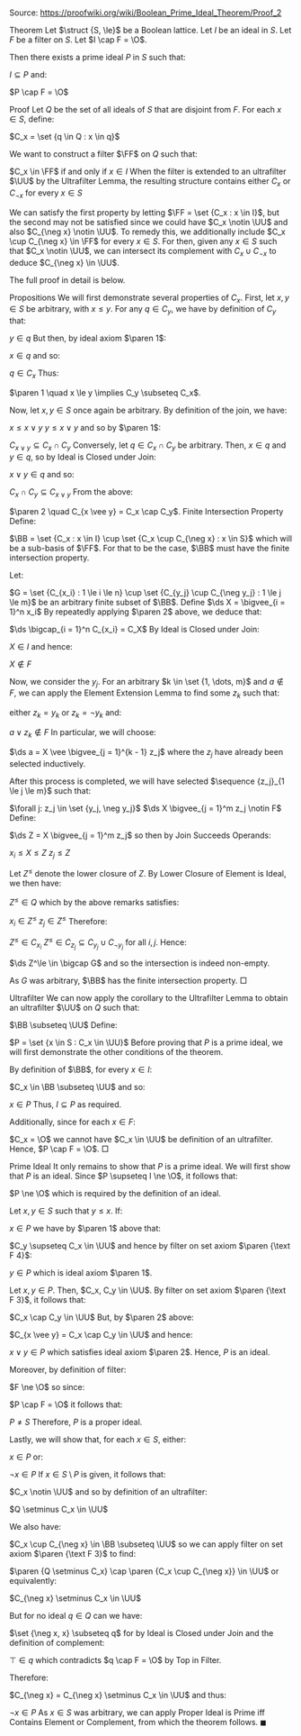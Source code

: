 # 

Source: https://proofwiki.org/wiki/Boolean_Prime_Ideal_Theorem/Proof_2



Theorem
Let $\struct {S, \le}$ be a Boolean lattice.
Let $I$ be an ideal in $S$.
Let $F$ be a filter on $S$.
Let $I \cap F = \O$.

Then there exists a prime ideal $P$ in $S$ such that:

$I \subseteq P$
and:

$P \cap F = \O$


Proof
Let $Q$ be the set of all ideals of $S$ that are disjoint from $F$.
For each $x \in S$, define:

$C_x = \set {q \in Q : x \in q}$

We want to construct a filter $\FF$ on $Q$ such that:

$C_x \in \FF$ if and only if $x \in I$
When the filter is extended to an ultrafilter $\UU$ by the Ultrafilter Lemma, the resulting structure contains either $C_x$ or $C_{\neg x}$ for every $x \in S$

We can satisfy the first property by letting $\FF = \set {C_x : x \in I}$, but the second may not be satisfied since we could have $C_x \notin \UU$ and also $C_{\neg x} \notin \UU$.
To remedy this, we additionally include $C_x \cup C_{\neg x} \in \FF$ for every $x \in S$.
For then, given any $x \in S$ such that $C_x \notin \UU$, we can intersect its complement with $C_x \cup C_{\neg x}$ to deduce $C_{\neg x} \in \UU$.

The full proof in detail is below.

Propositions
We will first demonstrate several properties of $C_x$.
First, let $x, y \in S$ be arbitrary, with $x \le y$.
For any $q \in C_y$, we have by definition of $C_y$ that:

$y \in q$
But then, by ideal axiom $\paren 1$:

$x \in q$
and so:

$q \in C_x$
Thus:

$\paren 1 \quad x \le y \implies C_y \subseteq C_x$.

Now, let $x, y \in S$ once again be arbitrary.
By definition of the join, we have:

$x \le x \vee y$
$y \le x \vee y$
and so by $\paren 1$:

$C_{x \vee y} \subseteq C_x \cap C_y$
Conversely, let $q \in C_x \cap C_y$ be arbitrary.
Then, $x \in q$ and $y \in q$, so by Ideal is Closed under Join:

$x \vee y \in q$
and so:

$C_x \cap C_y \subseteq C_{x \vee y}$
From the above:

$\paren 2 \quad C_{x \vee y} = C_x \cap C_y$.
Finite Intersection Property
Define:

$\BB = \set {C_x : x \in I} \cup \set {C_x \cup C_{\neg x} : x \in S}$
which will be a sub-basis of $\FF$.
For that to be the case, $\BB$ must have the finite intersection property.

Let:

$G = \set {C_{x_i} : 1 \le i \le n} \cup \set {C_{y_j} \cup C_{\neg y_j} : 1 \le j \le m}$
be an arbitrary finite subset of $\BB$.
Define $\ds X = \bigvee_{i = 1}^n x_i$
By repeatedly applying $\paren 2$ above, we deduce that:

$\ds \bigcap_{i = 1}^n C_{x_i} = C_X$
By Ideal is Closed under Join:

$X \in I$
and hence:

$X \notin F$

Now, we consider the $y_j$.
For an arbitrary $k \in \set {1, \dots, m}$ and $a \notin F$, we can apply the Element Extension Lemma to find some $z_k$ such that:

either $z_k = y_k$ or $z_k = \neg y_k$
and:

$a \vee z_k \notin F$
In particular, we will choose:

$\ds a = X \vee \bigvee_{j = 1}^{k - 1} z_j$
where the $z_j$ have already been selected inductively.

After this process is completed, we will have selected $\sequence {z_j}_{1 \le j \le m}$ such that:

$\forall j: z_j \in \set {y_j, \neg y_j}$
$\ds X \bigvee_{j = 1}^m z_j \notin F$
Define:

$\ds Z = X \bigvee_{j = 1}^m z_j$
so then by Join Succeeds Operands:

$x_i \le X \le Z$
$z_j \le Z$

Let $Z^\le$ denote the lower closure of $Z$.
By Lower Closure of Element is Ideal, we then have:

$Z^\le \in Q$
which by the above remarks satisfies:

$x_i \in Z^\le$
$z_j \in Z^\le$
Therefore:

$Z^\le \in C_{x_i}$
$Z^\le \in C_{z_j} \subseteq C_{y_j} \cup C_{\neg y_j}$
for all $i, j$.
Hence:

$\ds Z^\le \in \bigcap G$
and so the intersection is indeed non-empty.

As $G$ was arbitrary, $\BB$ has the finite intersection property.
$\Box$

Ultrafilter
We can now apply the corollary to the Ultrafilter Lemma to obtain an ultrafilter $\UU$ on $Q$ such that:

$\BB \subseteq \UU$
Define:

$P = \set {x \in S : C_x \in \UU}$
Before proving that $P$ is a prime ideal, we will first demonstrate the other conditions of the theorem.

By definition of $\BB$, for every $x \in I$:

$C_x \in \BB \subseteq \UU$
and so:

$x \in P$
Thus, $I \subseteq P$ as required.

Additionally, since for each $x \in F$:

$C_x = \O$
we cannot have $C_x \in \UU$ be definition of an ultrafilter.
Hence, $P \cap F = \O$.
$\Box$

Prime Ideal
It only remains to show that $P$ is a prime ideal.
We will first show that $P$ is an ideal.
Since $P \supseteq I \ne \O$, it follows that:

$P \ne \O$
which is required by the definition of an ideal.

Let $x, y \in S$ such that $y \le x$.
If:

$x \in P$
we have by $\paren 1$ above that:

$C_y \supseteq C_x \in \UU$
and hence by filter on set axiom $\paren {\text F 4}$:

$y \in P$
which is ideal axiom $\paren 1$.

Let $x, y \in P$.
Then, $C_x, C_y \in \UU$.
By filter on set axiom $\paren {\text F 3}$, it follows that:

$C_x \cap C_y \in \UU$
But, by $\paren 2$ above:

$C_{x \vee y} = C_x \cap C_y \in \UU$
and hence:

$x \vee y \in P$
which satisfies ideal axiom $\paren 2$.
Hence, $P$ is an ideal.

Moreover, by definition of filter:

$F \ne \O$
so since:

$P \cap F = \O$
it follows that:

$P \ne S$
Therefore, $P$ is a proper ideal.

Lastly, we will show that, for each $x \in S$, either:

$x \in P$
or:

$\neg x \in P$
If $x \in S \setminus P$ is given, it follows that:

$C_x \notin \UU$
and so by definition of an ultrafilter:

$Q \setminus C_x \in \UU$

We also have:

$C_x \cup C_{\neg x} \in \BB \subseteq \UU$
so we can apply filter on set axiom $\paren {\text F 3}$ to find:

$\paren {Q \setminus C_x} \cap \paren {C_x \cup C_{\neg x}} \in \UU$
or equivalently:

$C_{\neg x} \setminus C_x \in \UU$

But for no ideal $q \in Q$ can we have:

$\set {\neg x, x} \subseteq q$
for by Ideal is Closed under Join and the definition of complement:

$\top \in q$
which contradicts $q \cap F = \O$ by Top in Filter.

Therefore:

$C_{\neg x} = C_{\neg x} \setminus C_x \in \UU$
and thus:

$\neg x \in P$
As $x \in S$ was arbitrary, we can apply Proper Ideal is Prime iff Contains Element or Complement, from which the theorem follows.
$\blacksquare$






